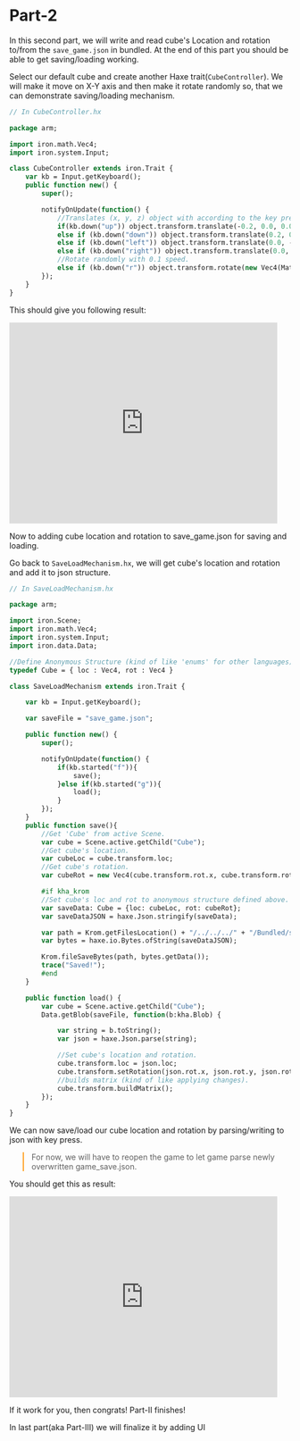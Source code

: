 # Part-2

In this second part, we will write and read cube's Location and rotation to/from the `save_game.json` in bundled. At the end of this part you should be able to get saving/loading working.

Select our default cube and create another Haxe trait(`CubeController`). We will make it move on X-Y axis and then make it rotate randomly so, that we can demonstrate saving/loading mechanism.

```haxe
// In CubeController.hx

package arm;

import iron.math.Vec4;
import iron.system.Input;

class CubeController extends iron.Trait {
    var kb = Input.getKeyboard();
    public function new() {
        super();

        notifyOnUpdate(function() {
            //Translates (x, y, z) object with according to the key press.
            if(kb.down("up")) object.transform.translate(-0.2, 0.0, 0.0);
            else if (kb.down("down")) object.transform.translate(0.2, 0.0, 0.0);
            else if (kb.down("left")) object.transform.translate(0.0, -0.2, 0.0);
            else if (kb.down("right")) object.transform.translate(0.0, 0.2, 0.0);
            //Rotate randomly with 0.1 speed.
            else if (kb.down("r")) object.transform.rotate(new Vec4(Math.random(), Math.random(), Math.random()), 0.1);
        });
    }
}
```

This should give you following result:

<iframe width="480" height="360" src="https://blackgoku36.github.io/armory-tutorials/Armory/src/save_load_8.mp4" frameborder="0"> </iframe>

Now to adding cube location and rotation to save_game.json for saving and loading.

Go back to `SaveLoadMechanism.hx`, we will get cube's location and rotation and add it to json structure.

```haxe
// In SaveLoadMechanism.hx

package arm;

import iron.Scene;
import iron.math.Vec4;
import iron.system.Input;
import iron.data.Data;

//Define Anonymous Structure (kind of like 'enums' for other languages) with Vec4 location and rotation.
typedef Cube = { loc : Vec4, rot : Vec4 }

class SaveLoadMechanism extends iron.Trait {

    var kb = Input.getKeyboard();

    var saveFile = "save_game.json";

    public function new() {
        super();

        notifyOnUpdate(function() {
            if(kb.started("f")){
                save();
            }else if(kb.started("g")){
                load();
            }
        });
    }
    public function save(){
        //Get 'Cube' from active Scene.
        var cube = Scene.active.getChild("Cube");
        //Get cube's location.
        var cubeLoc = cube.transform.loc;
        //Get cube's rotation.
        var cubeRot = new Vec4(cube.transform.rot.x, cube.transform.rot.y, cube.transform.rot.z);

        #if kha_krom
        //Set cube's loc and rot to anonymous structure defined above.
        var saveData: Cube = {loc: cubeLoc, rot: cubeRot};
        var saveDataJSON = haxe.Json.stringify(saveData);

        var path = Krom.getFilesLocation() + "/../../../" + "/Bundled/save_game.json";
        var bytes = haxe.io.Bytes.ofString(saveDataJSON);

        Krom.fileSaveBytes(path, bytes.getData());
        trace("Saved!");
        #end
    }

    public function load() {
        var cube = Scene.active.getChild("Cube");
        Data.getBlob(saveFile, function(b:kha.Blob) {

            var string = b.toString();
            var json = haxe.Json.parse(string);

            //Set cube's location and rotation.
            cube.transform.loc = json.loc;
            cube.transform.setRotation(json.rot.x, json.rot.y, json.rot.z);
            //builds matrix (kind of like applying changes).
            cube.transform.buildMatrix();
        });
    }
}
```

We can now save/load our cube location and rotation by parsing/writing to json with key press.

<blockquote style="border-color: #FF9E1F;">
    <p>
    For now, we will have to reopen the game to let game parse newly overwritten game_save.json.
    </p>
</blockquote>

You should get this as result:

<iframe width="480" height="360" src="https://blackgoku36.github.io/armory-tutorials/Armory/src/save_load_9.mp4" frameborder="0"> </iframe>

If it work for you, then congrats! Part-II finishes!

In last part(aka Part-III) we will finalize it by adding UI
